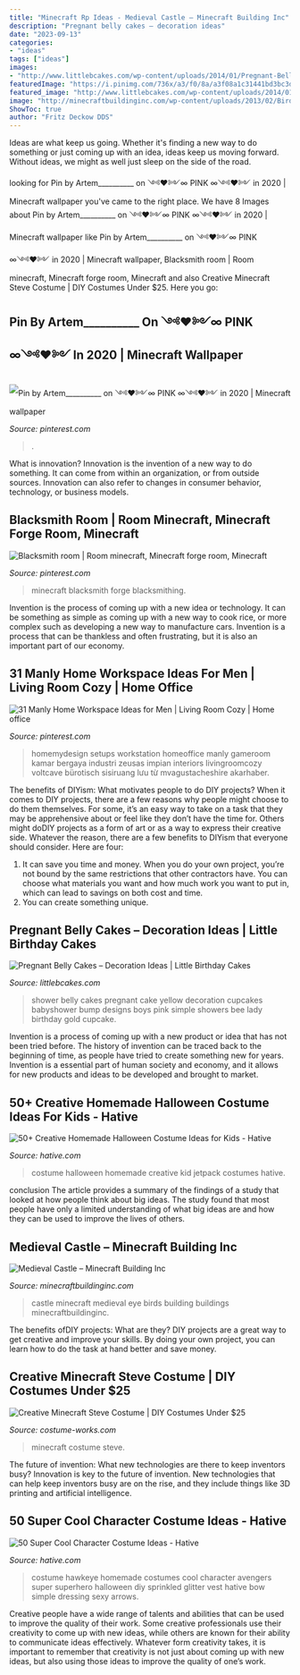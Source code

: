 ```yaml
---
title: "Minecraft Rp Ideas - Medieval Castle – Minecraft Building Inc"
description: "Pregnant belly cakes – decoration ideas"
date: "2023-09-13"
categories:
- "ideas"
tags: ["ideas"]
images:
- "http://www.littlebcakes.com/wp-content/uploads/2014/01/Pregnant-Belly-Cakes-Pictures.jpg"
featuredImage: "https://i.pinimg.com/736x/a3/f0/8a/a3f08a1c31441bd3bc3d544de2beb8e2.jpg"
featured_image: "http://www.littlebcakes.com/wp-content/uploads/2014/01/Pregnant-Belly-Cakes-Pictures.jpg"
image: "http://minecraftbuildinginc.com/wp-content/uploads/2013/02/Birds-Eye-View-of-Minecraft-Castle.jpg"
ShowToc: true
author: "Fritz Deckow DDS"
---
```



Ideas are what keep us going. Whether it's finding a new way to do something or just coming up with an idea, ideas keep us moving forward. Without ideas, we might as well just sleep on the side of the road.

	

		
looking for Pin by Artem__________ on ༺♥༻∞ PINK ∞༺♥༻ in 2020 | Minecraft wallpaper you've came to the right place. We have 8 Images about Pin by Artem__________ on ༺♥༻∞ PINK ∞༺♥༻ in 2020 | Minecraft wallpaper like Pin by Artem__________ on ༺♥༻∞ PINK ∞༺♥༻ in 2020 | Minecraft wallpaper, Blacksmith room | Room minecraft, Minecraft forge room, Minecraft and also Creative Minecraft Steve Costume | DIY Costumes Under $25. Here you go:
		
    
## Pin By Artem__________ On ༺♥༻∞ PINK ∞༺♥༻ In 2020 | Minecraft Wallpaper

<img loading=lazy src="https://i.pinimg.com/736x/d5/eb/49/d5eb49f53d4611d916142cc621b5a688.jpg" onerror="this.onerror=null;this.src='https://tse1.mm.bing.net/th?id=OIP.aCRn38OwrFBEWWTrcvE4bwHaN2&amp;pid=15.1';" alt="Pin by Artem__________ on ༺♥༻∞ PINK ∞༺♥༻ in 2020 | Minecraft wallpaper">

_Source: pinterest.com_

>. 

	

What is innovation?
Innovation is the invention of a new way to do something. It can come from within an organization, or from outside sources. Innovation can also refer to changes in consumer behavior, technology, or business models.

    
## Blacksmith Room | Room Minecraft, Minecraft Forge Room, Minecraft

<img loading=lazy src="https://i.pinimg.com/736x/a3/f0/8a/a3f08a1c31441bd3bc3d544de2beb8e2.jpg" onerror="this.onerror=null;this.src='https://tse2.mm.bing.net/th?id=OIP.iwitKdC_sVHjAGgc6QDTPwHaET&amp;pid=15.1';" alt="Blacksmith room | Room minecraft, Minecraft forge room, Minecraft">

_Source: pinterest.com_

>minecraft blacksmith forge blacksmithing. 

	

Invention is the process of coming up with a new idea or technology. It can be something as simple as coming up with a new way to cook rice, or more complex such as developing a new way to manufacture cars. Invention is a process that can be thankless and often frustrating, but it is also an important part of our economy.

    
## 31 Manly Home Workspace Ideas For Men | Living Room Cozy | Home Office

<img loading=lazy src="https://i.pinimg.com/736x/12/bc/14/12bc14d82a9e0fc73ded2764ea58543f.jpg" onerror="this.onerror=null;this.src='https://tse1.mm.bing.net/th?id=OIP.fZc8ayPsCJqgqPQs_2kt1gHaLH&amp;pid=15.1';" alt="31 Manly Home Workspace Ideas for Men | Living Room Cozy | Home office">

_Source: pinterest.com_

>homemydesign setups workstation homeoffice manly gameroom kamar bergaya industri zeusas impian interiors livingroomcozy voltcave bürotisch sisiruang lưu từ mvagustacheshire akarhaber. 

	

The benefits of DIYism: What motivates people to do DIY projects?
When it comes to DIY projects, there are a few reasons why people might choose to do them themselves. For some, it’s an easy way to take on a task that they may be apprehensive about or feel like they don’t have the time for. Others might doDIY projects as a form of art or as a way to express their creative side. Whatever the reason, there are a few benefits to DIYism that everyone should consider. Here are four: 
1) It can save you time and money. When you do your own project, you’re not bound by the same restrictions that other contractors have. You can choose what materials you want and how much work you want to put in, which can lead to savings on both cost and time. 
2) You can create something unique.

    
## Pregnant Belly Cakes – Decoration Ideas | Little Birthday Cakes

<img loading=lazy src="http://www.littlebcakes.com/wp-content/uploads/2014/01/Pregnant-Belly-Cakes-Pictures.jpg" onerror="this.onerror=null;this.src='https://tse3.mm.bing.net/th?id=OIP.VPN1kEt4y-KvJsQhC56ErgHaJ4&amp;pid=15.1';" alt="Pregnant Belly Cakes – Decoration Ideas | Little Birthday Cakes">

_Source: littlebcakes.com_

>shower belly cakes pregnant cake yellow decoration cupcakes babyshower bump designs boys pink simple showers bee lady birthday gold cupcake. 

	

Invention is a process of coming up with a new product or idea that has not been tried before. The history of invention can be traced back to the beginning of time, as people have tried to create something new for years. Invention is a essential part of human society and economy, and it allows for new products and ideas to be developed and brought to market.

    
## 50+ Creative Homemade Halloween Costume Ideas For Kids - Hative

<img loading=lazy src="https://hative.com/wp-content/uploads/2014/03/costumes-for-kids/9-jetpack-for-kid-costume.jpg" onerror="this.onerror=null;this.src='https://tse3.mm.bing.net/th?id=OIP.wQ3WQ5j31xwxFkx8XTnp2wHaJ3&amp;pid=15.1';" alt="50+ Creative Homemade Halloween Costume Ideas for Kids - Hative">

_Source: hative.com_

>costume halloween homemade creative kid jetpack costumes hative. 

	

conclusion
The article provides a summary of the findings of a study that looked at how people think about big ideas. The study found that most people have only a limited understanding of what big ideas are and how they can be used to improve the lives of others.

    
## Medieval Castle – Minecraft Building Inc

<img loading=lazy src="http://minecraftbuildinginc.com/wp-content/uploads/2013/02/Birds-Eye-View-of-Minecraft-Castle.jpg" onerror="this.onerror=null;this.src='https://tse3.mm.bing.net/th?id=OIP.tXaTet4JfuOWr521xEQsIQHaEo&amp;pid=15.1';" alt="Medieval Castle – Minecraft Building Inc">

_Source: minecraftbuildinginc.com_

>castle minecraft medieval eye birds building buildings minecraftbuildinginc. 

	

The benefits ofDIY projects: What are they?
DIY projects are a great way to get creative and improve your skills. By doing your own project, you can learn how to do the task at hand better and save money.

    
## Creative Minecraft Steve Costume | DIY Costumes Under $25

<img loading=lazy src="https://photos.costume-works.com/full/minecraft_steve14.jpg" onerror="this.onerror=null;this.src='https://tse4.mm.bing.net/th?id=OIP.hcwvo-A6XFRli-t04LmjpQHaNi&amp;pid=15.1';" alt="Creative Minecraft Steve Costume | DIY Costumes Under $25">

_Source: costume-works.com_

>minecraft costume steve. 

	

The future of invention: What new technologies are there to keep inventors busy?
Innovation is key to the future of invention. New technologies that can help keep inventors busy are on the rise, and they include things like 3D printing and artificial intelligence.

    
## 50 Super Cool Character Costume Ideas - Hative

<img loading=lazy src="https://hative.com/wp-content/uploads/2014/10/super-cool-costume-ideas/10-homemade-hawkeye-costume.jpg" onerror="this.onerror=null;this.src='https://tse3.mm.bing.net/th?id=OIP.qDukFPy1sEzK_sTSee0YMwHaLG&amp;pid=15.1';" alt="50 Super Cool Character Costume Ideas - Hative">

_Source: hative.com_

>costume hawkeye homemade costumes cool character avengers super superhero halloween diy sprinkled glitter vest hative bow simple dressing sexy arrows. 

	

Creative people have a wide range of talents and abilities that can be used to improve the quality of their work. Some creative professionals use their creativity to come up with new ideas, while others are known for their ability to communicate ideas effectively. Whatever form creativity takes, it is important to remember that creativity is not just about coming up with new ideas, but also using those ideas to improve the quality of one’s work.

